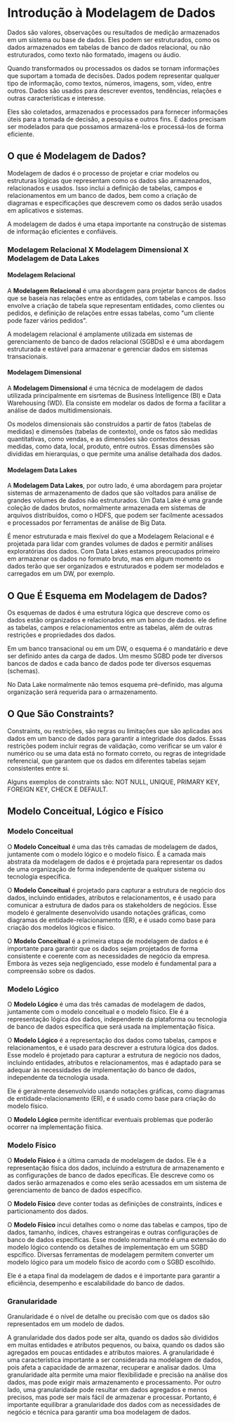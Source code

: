 # Introdução à Modelagem de Dados

Dados são valores, observações ou resultados de medição armazenados em um sistema ou base de dados. Eles podem ser estruturados, como os dados armazenados em tabelas de banco de dados relacional, ou não estruturados, como texto não formatado, imagens ou áudio.

Quando transformados ou processados os dados se tornam informações que suportam a tomada de decisões. Dados podem representar qualquer tipo de informação, como textos, números, imagens, som, vídeo, entre outros. Dados são usados para descrever eventos, tendências, relações e outras características e interesse.

Eles são coletados, armazenados e processados para fornecer informações úteis para a tomada de decisão, a pesquisa e outros fins. E dados precisam ser modelados para que possamos armazená-los e processá-los de forma eficiente.

## O que é Modelagem de Dados?

Modelagem de dados é o processo de projetar e criar modelos ou estruturas lógicas que representam como os dados são armazenados, relacionados e usados. Isso inclui a definição de tabelas, campos e relacionamentos em um banco de dados, bem como a criação de diagramas e especificações que descrevem como os dados serão usados em aplicativos e sistemas.

A modelagem de dados é uma etapa importante na construção de sistemas de informação eficientes e confiáveis.

### Modelagem Relacional X Modelagem Dimensional X Modelagem de Data Lakes

#### Modelagem Relacional

A **Modelagem Relacional** é uma abordagem para projetar bancos de dados que se baseia nas relações entre as entidades, com tabelas e campos. Isso envolve a criação de tabela sque representam entidades, como clientes ou pedidos, e definição de relações entre essas tabelas, como "um cliente pode fazer vários pedidos".

A modelagem relacional é amplamente utilizada em sistemas de gerenciamento de banco de dados relacional (SGBDs) e é uma abordagem estruturada e estável para armazenar e gerenciar dados em sistemas transacionais.

#### Modelagem Dimensional

A **Modelagem Dimensional** é uma técnica de modelagem de dados utilizada principalmente em sisrtemas de Business Intelligence (BI) e Data Warehousing (WD). Ela consiste em modelar os dados de forma a facilitar a análise de dados multidimensionais.

Os modelos dimensionais são construídos a partir de fatos (tabelas de medidas) e dimensões (tabelas de contexto), onde os fatos são medidas quantitativas, como vendas, e as dimensões são contextos dessas medidas, como data, local, produto, entre outros. Essas dimensões são divididas em hierarquias, o que permite uma análise detalhada dos dados.

#### Modelagem Data Lakes

A **Modelagem Data Lakes**, por outro lado, é uma abordagem para projetar sistemas de armazenamento de dados que são voltados para análise de grandes volumes de dados não estruturados. Um Data Lake é uma grande coleção de dados brutos, normalmente armazenada em sistemas de arquivos distribuídos, como o HDFS, que podem ser facilmente acessados e processados por ferramentas de análise de Big Data.

É menor estruturada e mais flexível do que a Modelagem Relacional e é projetada para lidar com grandes volumes de dados e permitir análises exploratórias dos dados. Com Data Lakes estamos preocupados primeiro em armazenar os dados no formato bruto, mas em algum momento os dados terão que ser organizados e estruturados e podem ser modelados e carregados em um DW, por exemplo.

## O Que É Esquema em Modelagem de Dados?

Os esquemas de dados é uma estrutura lógica que descreve como os dados estão organizados e relacionados em um banco de dados. ele define as tabelas, campos e relacionamentos entre as tabelas, além de outras restrições e propriedades dos dados.

Em um banco transacional ou em um DW, o esquema é o mandatário e deve ser definido antes da carga de dados. Um mesmo SGBD pode ter diversos bancos de dados e cada banco de dados pode ter diversos esquemas (schemas).

No Data Lake normalmente não temos esquema pré-definido, mas alguma organização será requerida para o armazenamento.

## O Que São Constraints?

Constraints, ou restrições, são regras ou limitações que são aplicadas aos dados em um banco de dados para garantir a integridade dos dados. Essas restrições podem incluir regras de validação, como verificar se um valor é numérico ou se uma data está no formato correto, ou regras de integridade referencial, que garantem que os dados em diferentes tabelas sejam consistentes entre si.

Alguns exemplos de constraints são: NOT NULL, UNIQUE, PRIMARY KEY, FOREIGN KEY, CHECK E DEFAULT.

## Modelo Conceitual, Lógico e Físico

### Modelo Conceitual

O **Modelo Conceitual** é uma das três camadas de modelagem de dados, juntamente com o modelo lógico e o modelo físico. É a camada mais abstrata da modelagem de dados e é projetada para representar os dados de uma organização de forma independente de qualquer sistema ou tecnologia específica.

O **Modelo Conceitual** é projetado para capturar a estrutura de negócio dos dados, incluindo entidades, atributos e relacionamentos, e é usado para comunicar a estrutura de dados para os stakeholders de negócios. Esse modelo é geralmente desenvolvido usando notações gráficas, como diagramas de entidade-relacionamento (ER), e é usado como base para criação dos modelos lógicos e físico.

O **Modelo Conceitual** é a primeira etapa de modelagem de dados e é importante para garantir que os dados sejam projetados de forma consistente e coerente com as necessidades de negócio da empresa. Embora às vezes seja negligenciado, esse modelo é fundamental para a compreensão sobre os dados.

### Modelo Lógico

O **Modelo Lógico** é uma das três camadas de modelagem de dados, juntamente com o modelo conceitual e o modelo físico. Ele é a representação lógica dos dados, independente da plataforma ou tecnologia de banco de dados específica que será usada na implementação física.

O **Modelo Lógico** é a representação dos dados como tabelas, campos e relacionamentos, e é usado para descrever a estrutura lógica dos dados. Esse modelo é projetado para capturar a estrutura de negócio nos dados, incluindo entidades, atributos e relacionamentos, mas é adaptado para se adequar às necessidades de implementação do banco de dados, independente da tecnologia usada.

Ele é geralmente desenvolvido usando notações gráficas, como diagramas de entidade-relacionamento (ER), e é usado como base para criação do modelo físico. 

O **Modelo Lógico** permite identificar eventuais problemas que poderão ocorrer na implementação física.

### Modelo Físico

O **Modelo Físico** é a última camada de modelagem de dados. Ele é a representação física dos dados, incluindo a estrutura de armazenamento e as configurações de banco de dados epecíficas. Ele descreve como os dados serão armazenados e como eles serão acessados em um sistema de gerenciamento de banco de dados específico.

O **Modelo Físico** deve conter todas as definições de constraints, índices e particionamento dos dados.

O **Modelo Físico** incui detalhes como o nome das tabelas e campos, tipo de dados, tamanho, índices, chaves estrangeiras e outras configurações de banco de dados específicas. Esse modelo normalmente é uma extensão do modelo lógico contendo os detalhes de implementação em um SGBD espcífico. Diversas ferramentas de modelagem permitem converter um modelo lógico para um modelo físico de acordo com o SGBD escolhido.

Ele é a etapa final da modelagem de dados e é importante para garantir a eficiência, desempenho e escalabilidade do banco de dados.

### Granularidade

Granularidade é o nível de detalhe ou precisão com que os dados são representados em um modelo de dados.

A granularidade dos dados pode ser alta, quando os dados são divididos em muitas entidades e atributos pequenos, ou baixa, quando os dados são agregados em poucas entidades e atributos maiores. A granularidade é uma característica importante a ser considerada na modelagem de dados, pois afeta a capacidade de armazenar, recuperar e analisar dados. Uma granularidade alta permite uma maior flexibilidade e precisão na análise dos dados, mas pode exigir mais armazenamento e processamento. Por outro lado, uma granularidade pode resultar em dados agregados e menos precisos, mas pode ser mais fácil de armazenar e processar. Portanto, é importante equilibrar a granularidade dos dados com as necessidades de negócio e técnica para garantir uma boa modelagem de dados.